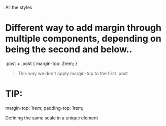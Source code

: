 All the styles

# Different way to add margin through multiple components, depending on being the second and below..

.post + .post {  <!-- Selects only a .post that have a .post before -->
    margin-top: 2rem;
}

> This way we don't apply margin-top to the first .post



# TIP:
margin-top: 1rem;
padding-top: 1rem;

Defining the same scale in a unique element
